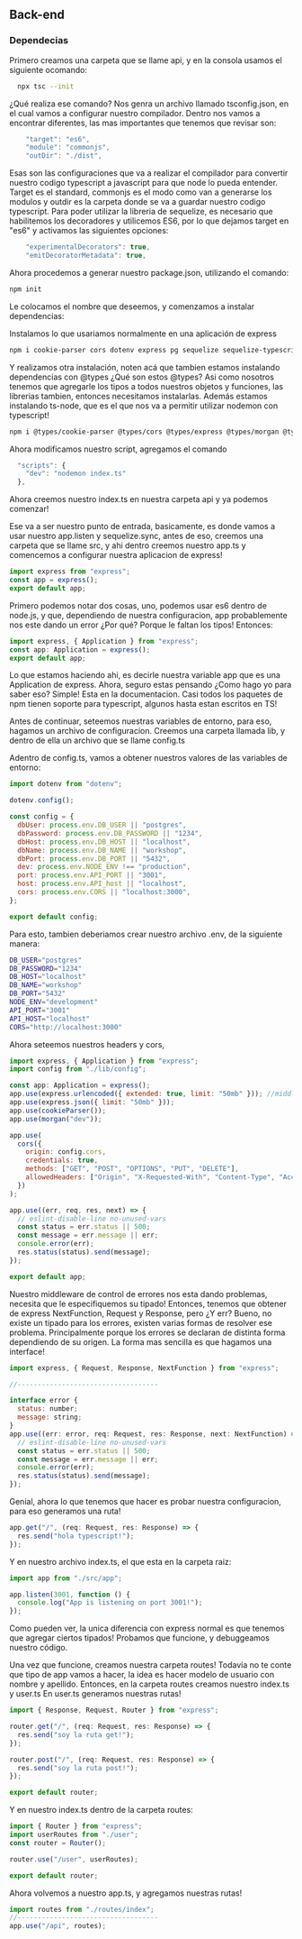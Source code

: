 ## Back-end

### Dependecias

Primero creamos una carpeta que se llame api, y en la consola usamos el siguiente ocomando:

```bash
  npx tsc --init
```

¿Qué realiza ese comando? Nos genra un archivo llamado tsconfig.json, en el cual vamos a configurar nuestro compilador. Dentro nos vamos a encontrar diferentes, las mas importantes que tenemos que revisar son:

```javascript
    "target": "es6",
    "module": "commonjs",
    "outDir": "./dist",
```

Esas son las configuraciones que va a realizar el compilador para convertir nuestro codigo typescript a javascript para que node lo pueda entender. Target es el standard, commonjs es el modo como van a generarse los modulos y outdir es la carpeta donde se va a guardar nuestro codigo typescript.
Para poder utilizar la libreria de sequelize, es necesario que habilitemos los decoradores y utilicemos ES6, por lo que dejamos target en "es6" y activamos las siguientes opciones:

```javascript
    "experimentalDecorators": true,
    "emitDecoratorMetadata": true,
```

Ahora procedemos a generar nuestro package.json, utilizando el comando:

```bash
npm init
```

Le colocamos el nombre que deseemos, y comenzamos a instalar dependencias:

Instalamos lo que usariamos normalmente en una aplicación de express

```bash
npm i cookie-parser cors dotenv express pg sequelize sequelize-typescript typescript
```

Y realizamos otra instalación, noten acá que tambien estamos instalando dependencias con @types ¿Qué son estos @types?
Asi como nosotros tenemos que agregarle los tipos a todos nuestros objetos y funciones, las librerias tambien, entonces necesitamos instalarlas.
Además estamos instalando ts-node, que es el que nos va a permitir utilizar nodemon con typescript!

```bash
npm i @types/cookie-parser @types/cors @types/express @types/morgan @types/node @types/pg morgan nodemon ts-node --save-dev
```

Ahora modificamos nuestro script, agregamos el comando

```javascript
  "scripts": {
    "dev": "nodemon index.ts"
  },
```

Ahora creemos nuestro index.ts en nuestra carpeta api y ya podemos comenzar!

Ese va a ser nuestro punto de entrada, basicamente, es donde vamos a usar nuestro app.listen y sequelize.sync, antes de eso, creemos una carpeta que se llame src, y ahi dentro creemos nuestro app.ts y comencemos a configurar nuestra aplicacion de express!

```javascript
import express from "express";
const app = express();
export default app;
```

Primero podemos notar dos cosas, uno, podemos usar es6 dentro de node.js, y que, dependiendo de nuestra configuracion, app probablemente nos este dando un error ¿Por qué? Porque le faltan los tipos! Entonces:

```javascript
import express, { Application } from "express";
const app: Application = express();
export default app;
```

Lo que estamos haciendo ahi, es decirle nuestra variable app que es una Application de express. Ahora, seguro estas pensando ¿Como hago yo para saber eso? Simple! Esta en la documentacion. Casi todos los paquetes de npm tienen soporte para typescript, algunos hasta estan escritos en TS!

Antes de continuar, seteemos nuestras variables de entorno, para eso, hagamos un archivo de configuracion. Creemos una carpeta llamada lib, y dentro de ella un archivo que se llame config.ts

Adentro de config.ts, vamos a obtener nuestros valores de las variables de entorno:

```javascript
import dotenv from "dotenv";

dotenv.config();

const config = {
  dbUser: process.env.DB_USER || "postgres",
  dbPassword: process.env.DB_PASSWORD || "1234",
  dbHost: process.env.DB_HOST || "localhost",
  dbName: process.env.DB_NAME || "workshop",
  dbPort: process.env.DB_PORT || "5432",
  dev: process.env.NODE_ENV !== "production",
  port: process.env.API_PORT || "3001",
  host: process.env.API_host || "localhost",
  cors: process.env.CORS || "localhost:3000",
};

export default config;
```

Para esto, tambien deberiamos crear nuestro archivo .env, de la siguiente manera:

```bash
DB_USER="postgres"
DB_PASSWORD="1234"
DB_HOST="localhost"
DB_NAME="workshop"
DB_PORT="5432"
NODE_ENV="development"
API_PORT="3001"
API_HOST="localhost"
CORS="http://localhost:3000"
```

Ahora seteemos nuestros headers y cors,

```javascript
import express, { Application } from "express";
import config from "./lib/config";

const app: Application = express();
app.use(express.urlencoded({ extended: true, limit: "50mb" })); //middleware
app.use(express.json({ limit: "50mb" }));
app.use(cookieParser());
app.use(morgan("dev"));

app.use(
  cors({
    origin: config.cors,
    credentials: true,
    methods: ["GET", "POST", "OPTIONS", "PUT", "DELETE"],
    allowedHeaders: ["Origin", "X-Requested-With", "Content-Type", "Accept"],
  })
);

app.use((err, req, res, next) => {
  // eslint-disable-line no-unused-vars
  const status = err.status || 500;
  const message = err.message || err;
  console.error(err);
  res.status(status).send(message);
});

export default app;
```

Nuestro middleware de control de errores nos esta dando problemas, necesita que le especifiquemos su tipado!
Entonces, tenemos que obtener de express NextFunction, Request y Response, pero ¿Y err?
Bueno, no existe un tipado para los errores, existen varias formas de resolver ese problema. Principalmente porque los errores se declaran de distinta forma dependiendo de su origen.
La forma mas sencilla es que hagamos una interface!

```javascript
import express, { Request, Response, NextFunction } from "express";

//-----------------------------------

interface error {
  status: number;
  message: string;
}
app.use((err: error, req: Request, res: Response, next: NextFunction) => {
  // eslint-disable-line no-unused-vars
  const status = err.status || 500;
  const message = err.message || err;
  console.error(err);
  res.status(status).send(message);
});
```

Genial, ahora lo que tenemos que hacer es probar nuestra configuracion, para eso generamos una ruta!

```javascript
app.get("/", (req: Request, res: Response) => {
  res.send("hola typescript!");
});
```

Y en nuestro archivo index.ts, el que esta en la carpeta raiz:

```javascript
import app from "./src/app";

app.listen(3001, function () {
  console.log("App is listening on port 3001!");
});
```

Como pueden ver, la unica diferencia con express normal es que tenemos que agregar ciertos tipados! Probamos que funcione, y debuggeamos nuestro código.

Una vez que funcione, creamos nuestra carpeta routes!
Todavía no te conte que tipo de app vamos a hacer, la idea es hacer modelo de usuario con nombre y apellido.
Entonces, en la carpeta routes creamos nuestro index.ts y user.ts
En user.ts generamos nuestras rutas!

```javascript
import { Response, Request, Router } from "express";

router.get("/", (req: Request, res: Response) => {
  res.send("soy la ruta get!");
});

router.post("/", (req: Request, res: Response) => {
  res.send("soy la ruta post!");
});

export default router;
```

Y en nuestro index.ts dentro de la carpeta routes:

```javascript
import { Router } from "express";
import userRoutes from "./user";
const router = Router();

router.use("/user", userRoutes);

export default router;
```

Ahora volvemos a nuestro app.ts, y agregamos nuestras rutas!

```javascript
import routes from "./routes/index";
//-----------------------------------
app.use("/api", routes);
```
